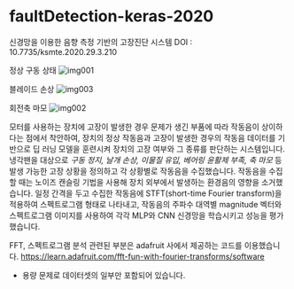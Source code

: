 # faultDetection-keras-2020

신경망을 이용한 음향 측정 기반의 고장진단 시스템
DOI : 10.7735/ksmte.2020.29.3.210

정상 구동 상태
![img001](https://user-images.githubusercontent.com/42488309/123293741-34ce4c80-d54f-11eb-8ffa-d5b6cc1d857c.png)

블레이드 손상
![img003](https://user-images.githubusercontent.com/42488309/123293781-3c8df100-d54f-11eb-8e60-8f0c07617c73.png)

회전축 마모
![img002](https://user-images.githubusercontent.com/42488309/123293825-44e62c00-d54f-11eb-9c33-5bc8433d0d10.png)

모터를 사용하는 장치에 고장이 발생한 경우 문제가 생긴 부품에 따라 작동음이 상이하다는 점에서 착안하여, 장치의 정상 작동음과 고장이 발생한 경우의 작동음 데이터를 기반으로 딥 러닝 모델을 훈련시켜 장치의 고장 여부와 그 종류를 판단하는 시스템입니다. 냉각팬을 대상으로 *구동 정지, 날개 손상, 이물질 유입, 베어링 윤활제 부족, 축 마모* 등 발생 가능한 고장 상황을 정의하고 각 상황별로 작동음을 수집했습니다. 작동음을 수집할 때는 노이즈 캔슬링 기법을 사용해 장치 외부에서 발생하는 환경음의 영향을 소거했습니다. 일정 간격을 두고 수집한 작동음에 STFT(short-time Fourier transform)을 적용하여 스펙트로그램 형태로 나타내고, 작동음의 주파수 대역별 magnitude 벡터와 스펙트로그램 이미지를 사용하여 각각 MLP와 CNN 신경망을 학습시키고 성능을 평가했습니다.

FFT, 스펙트로그램 분석 관련된 부분은 adafruit 사에서 제공하는 코드를 이용했습니다.
https://learn.adafruit.com/fft-fun-with-fourier-transforms/software




* 용량 문제로 데이터셋의 일부만 포함되어 있습니다.
